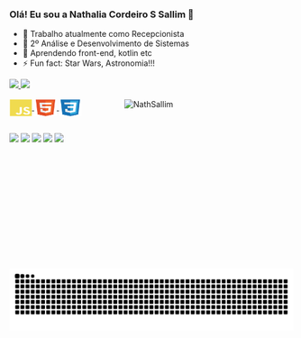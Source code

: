 ### Olá! Eu sou a Nathalia Cordeiro S Sallim 🚀

- 🔭 Trabalho atualmente como Recepcionista
- 🌱 2º Análise e Desenvolvimento de Sistemas
- 👯 Aprendendo front-end, kotlin etc
- ⚡ Fun fact: Star Wars, Astronomia!!!

 <div>
  <a href="https://github.com/NathaliaCSS">
  <img height="180em" src="https://github-readme-stats.vercel.app/api?username=NathaliaCSS&show_icons=true&theme=dracula&include_all_commits=true&count_private=true"/>
  <img height="180em" src="https://github-readme-stats.vercel.app/api/top-langs/?username=NathaliaCSS&layout=compact&langs_count=7&theme=dracula"/>
   </div>
<div style="display: inline_block"><br>
  <img align="center" alt="Rafa-Js" height="30" width="40" src="https://raw.githubusercontent.com/devicons/devicon/master/icons/javascript/javascript-plain.svg">
  <img align="center" alt="Rafa-HTML" height="30" width="40" src="https://raw.githubusercontent.com/devicons/devicon/master/icons/html5/html5-original.svg">
  <img align="center" alt="Rafa-CSS" height="30" width="40" src="https://raw.githubusercontent.com/devicons/devicon/master/icons/css3/css3-original.svg">
  <img align="right" alt="NathSallim" src="https://i.picasion.com/pic91/c1cc6df6155c3362ad879082b1f8c367.gif" width="300" height="300" border="0" alt="https://picasion.com/" /></a><br /><a href="https://picasion.com/"</a>
</div>
  
  
  ##
 
<div> 
  <a href="https://instagram.com/natthhcordeiros" target="_blank"><img src="https://img.shields.io/badge/-Instagram-%23E4405F?style=for-the-badge&logo=instagram&logoColor=white" target="_blank"></a>
 <a href="https://discord.gg/pDbY76q8Qf" target="_blank"><img src="https://img.shields.io/badge/Discord-7289DA?style=for-the-badge&logo=discord&logoColor=white" target="_blank"></a> 
  <a href = "mailto:nathalia141@gmail.com"><img src="https://img.shields.io/badge/-Gmail-%23333?style=for-the-badge&logo=gmail&logoColor=white" target="_blank"></a>
  <a href = "mailto:nathalia141@hotmail.com"><img src="https://img.shields.io/badge/-Hotmail-%23333?style=for-the-badge&logo=hotmail&logoColor=white" target="_blank"></a>
  <a href="https://www.linkedin.com/in/nathalia-cordeiro-salgado-5b8734140/" target="_blank"><img src="https://img.shields.io/badge/-LinkedIn-%230077B5?style=for-the-badge&logo=linkedin&logoColor=white" target="_blank"></a> 
 
  ![Snake animation](https://github.com/NathaliaCSS/NathaliaC/blob/output/github-contribution-grid-snake.svg)
 
</div>

 
 
